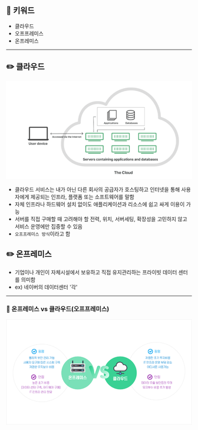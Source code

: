 ## 📓 키워드

- 클라우드
- 오프프레미스
- 온프레미스

---

## ✏️ 클라우드

![img.png](../img/클라우드.png)

- 클라우드 서비스는 내가 아닌 다른 회사의 공급자가 호스팅하고 인터넷을 통해 사용자에게 제공되는 인프라, 플랫폼 또는 소프트웨어를 말함
- 자체 인프라나 하드웨어 설치 없이도 애플리케이션과 리소스에 쉽고 싸게 이용이 가능
- 서버를 직접 구매할 때 고려해야 할 전력, 위치, 서버세팅, 확장성을 고민하지 않고 서비스 운영에만 집중할 수 있음
- `오프프레미스 방식`이라고 함

## ✏️ 온프레미스

- 기업이나 개인이 자체시설에서 보유하고 직접 유지관리하는 프라이빗 데이터 센터를 의미함
- ex) 네이버의 데이터센터 '각'

---

### 💭 온프레미스 vs 클라우드(오프프레미스)

![img_1.png](../img/클라우드%20vs%20온프레미스.png)
